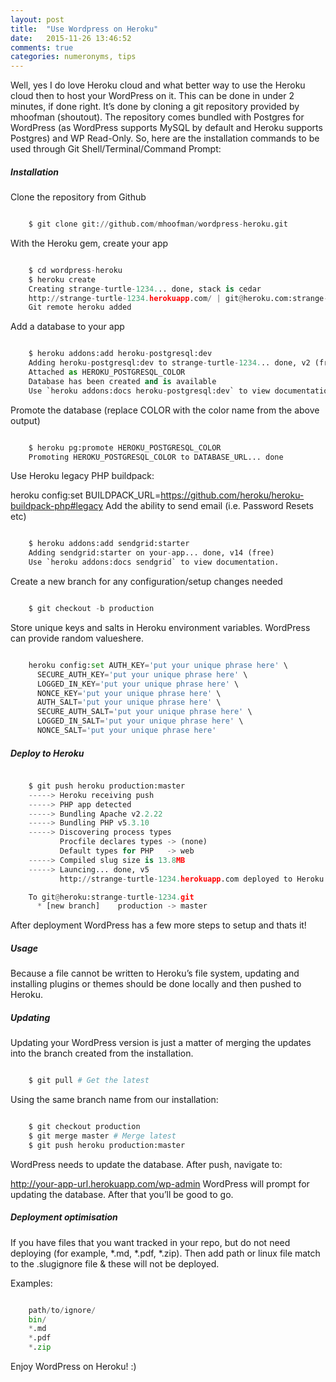 ```yaml
---
layout: post
title:  "Use Wordpress on Heroku"
date:   2015-11-26 13:46:52
comments: true
categories: numeronyms, tips
---
```



Well, yes I do love Heroku cloud and what better way to use the Heroku cloud then to host your WordPress on it. This can be done in under 2 minutes, if done right. It’s done by cloning a git repository provided by mhoofman (shoutout). The repository comes bundled with Postgres for WordPress (as WordPress supports MySQL by default and Heroku supports Postgres) and WP Read-Only. So, here are the installation commands to be used through Git Shell/Terminal/Command Prompt:

##### Installation

Clone the repository from Github

```python

    $ git clone git://github.com/mhoofman/wordpress-heroku.git

```

With the Heroku gem, create your app

```python

    $ cd wordpress-heroku
    $ heroku create
    Creating strange-turtle-1234... done, stack is cedar
    http://strange-turtle-1234.herokuapp.com/ | git@heroku.com:strange-turtle-1234.git
    Git remote heroku added

```

Add a database to your app

```python

    $ heroku addons:add heroku-postgresql:dev
    Adding heroku-postgresql:dev to strange-turtle-1234... done, v2 (free)
    Attached as HEROKU_POSTGRESQL_COLOR
    Database has been created and is available
    Use `heroku addons:docs heroku-postgresql:dev` to view documentation

```

Promote the database (replace COLOR with the color name from the above output)

```python

    $ heroku pg:promote HEROKU_POSTGRESQL_COLOR
    Promoting HEROKU_POSTGRESQL_COLOR to DATABASE_URL... done

```

Use Heroku legacy PHP buildpack:

heroku config:set BUILDPACK_URL=https://github.com/heroku/heroku-buildpack-php#legacy
Add the ability to send email (i.e. Password Resets etc)

```python

    $ heroku addons:add sendgrid:starter
    Adding sendgrid:starter on your-app... done, v14 (free)
    Use `heroku addons:docs sendgrid` to view documentation.

```

Create a new branch for any configuration/setup changes needed

```python

    $ git checkout -b production

```

Store unique keys and salts in Heroku environment variables. WordPress can provide random valueshere.

```python

    heroku config:set AUTH_KEY='put your unique phrase here' \
      SECURE_AUTH_KEY='put your unique phrase here' \
      LOGGED_IN_KEY='put your unique phrase here' \
      NONCE_KEY='put your unique phrase here' \
      AUTH_SALT='put your unique phrase here' \
      SECURE_AUTH_SALT='put your unique phrase here' \
      LOGGED_IN_SALT='put your unique phrase here' \
      NONCE_SALT='put your unique phrase here'

```

##### Deploy to Heroku

```python

    $ git push heroku production:master
    -----> Heroku receiving push
    -----> PHP app detected
    -----> Bundling Apache v2.2.22
    -----> Bundling PHP v5.3.10
    -----> Discovering process types
           Procfile declares types -> (none)
           Default types for PHP   -> web
    -----> Compiled slug size is 13.8MB
    -----> Launcing... done, v5
           http://strange-turtle-1234.herokuapp.com deployed to Heroku

    To git@heroku:strange-turtle-1234.git
      * [new branch]    production -> master

```

After deployment WordPress has a few more steps to setup and thats it!

##### Usage

Because a file cannot be written to Heroku’s file system, updating and installing plugins or themes should be done locally and then pushed to Heroku.

##### Updating

Updating your WordPress version is just a matter of merging the updates into the branch created from the installation.

```python

    $ git pull # Get the latest

```

Using the same branch name from our installation:

```python

    $ git checkout production
    $ git merge master # Merge latest
    $ git push heroku production:master

```

WordPress needs to update the database. After push, navigate to:

http://your-app-url.herokuapp.com/wp-admin
WordPress will prompt for updating the database. After that you’ll be good to go.

##### Deployment optimisation

If you have files that you want tracked in your repo, but do not need deploying (for example, *.md, *.pdf, *.zip). Then add path or linux file match to the .slugignore file & these will not be deployed.

Examples:

```python

    path/to/ignore/
    bin/
    *.md
    *.pdf
    *.zip

```

Enjoy WordPress on Heroku! :)